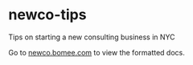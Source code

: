 # newco-tips
Tips on starting a new consulting business in NYC

Go to [newco.bomee.com](https://newco.bomee.com) to view the formatted docs.
